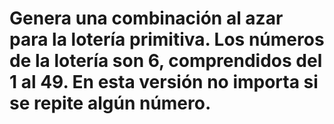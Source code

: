 # Genera una combinación al azar para la lotería primitiva. Los números de la lotería son 6, comprendidos del 1 al 49. En esta versión no importa si se repite algún número.
